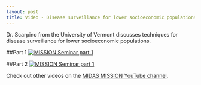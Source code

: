 ```yaml
---
layout: post
title: Video - Disease surveillance for lower socioeconomic populations.
---
```


Dr. Scarpino from the University of Vermont discusses techniques for disease surveillance for lower socioeconomic populations.

##Part 1
[![MISSION Seminar part 1](https://img.youtube.com/vi/_s1NkdPcNxw/0.jpg)](https://www.youtube.com/watch?v=_s1NkdPcNxw "MISSION Seminar")


##Part 2
[![MISSION Seminar part 1](https://img.youtube.com/vi/LHFe7gXkO2k/0.jpg)](https://www.youtube.com/watch?v=LHFe7gXkO2k "MISSION Seminar")


Check out other videos on the [MIDAS MISSION YouTube channel](https://www.youtube.com/channel/UCW6LtKdLTs7MZazg6KD75pA).
